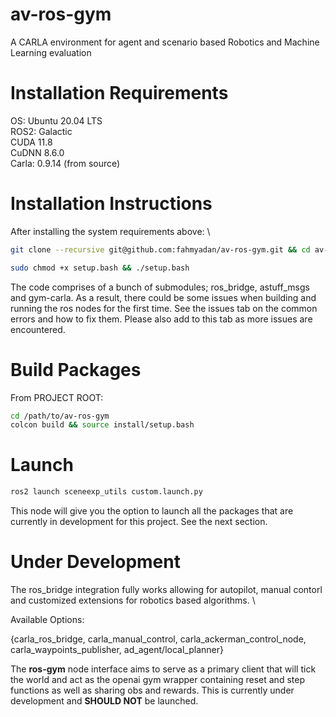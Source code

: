 # av-ros-gym
A CARLA environment for agent and scenario based Robotics and Machine Learning evaluation 

# Installation Requirements
OS: Ubuntu 20.04 LTS \
ROS2: Galactic \
CUDA 11.8 \
CuDNN 8.6.0 \
Carla: 0.9.14 (from source)


# Installation Instructions 
After installing the system requirements above: \
``` bash
git clone --recursive git@github.com:fahmyadan/av-ros-gym.git && cd av-ros-gym

sudo chmod +x setup.bash && ./setup.bash
```

The code comprises of a bunch of submodules; ros_bridge, astuff_msgs and gym-carla. As a result, there could be some issues when building and running the ros nodes for the first time. See the issues tab on the common errors and how to fix them. Please also add to this tab as more issues are encountered. 

# Build Packages
From PROJECT ROOT:

``` bash 
cd /path/to/av-ros-gym
colcon build && source install/setup.bash 
```

# Launch 

```bash 
ros2 launch sceneexp_utils custom.launch.py 
```

This node will give you the option to launch all the packages that are currently in development for this project. See the next section. 

# Under Development 
The ros_bridge integration fully works allowing for autopilot, manual contorl and customized extensions for robotics based algorithms. \

Available Options: 

{carla_ros_bridge, carla_manual_control, carla_ackerman_control_node, carla_waypoints_publisher, ad_agent/local_planner}


The **ros-gym** node interface aims to serve as a primary client that will tick the world and act as the openai gym wrapper containing reset and step functions as well as sharing obs and rewards. This is currently under development and **SHOULD NOT** be launched. 


